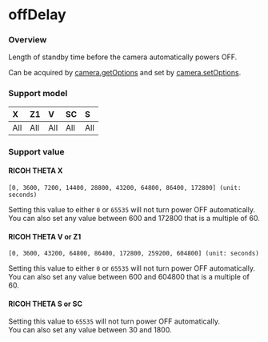# offDelay

### Overview

Length of standby time before the camera automatically powers OFF.

Can be acquired by [camera.getOptions](../commands/camera.get_options.md) and set by [camera.setOptions](../commands/camera.set_options.md).

### Support model

| X | Z1 | V | SC | S |
|:--|:--|:--|:--|:--|
| All | All | All | All | All |

### Support value

#### RICOH THETA X  

```
[0, 3600, 7200, 14400, 28800, 43200, 64800, 86400, 172800] (unit: seconds)
```

Setting this value to either `0` or `65535` will not turn power OFF automatically.  
You can also set any value between 600 and 172800 that is a multiple of 60.  

#### RICOH THETA V or Z1

```
[0, 3600, 43200, 64800, 86400, 172800, 259200, 604800] (unit: seconds)
```

Setting this value to either `0` or `65535` will not turn power OFF automatically.  
You can also set any value between 600 and 604800 that is a multiple of 60.  

#### RICOH THETA S or SC

Setting this value to `65535` will not turn power OFF automatically.  
You can also set any value between 30 and 1800.  
